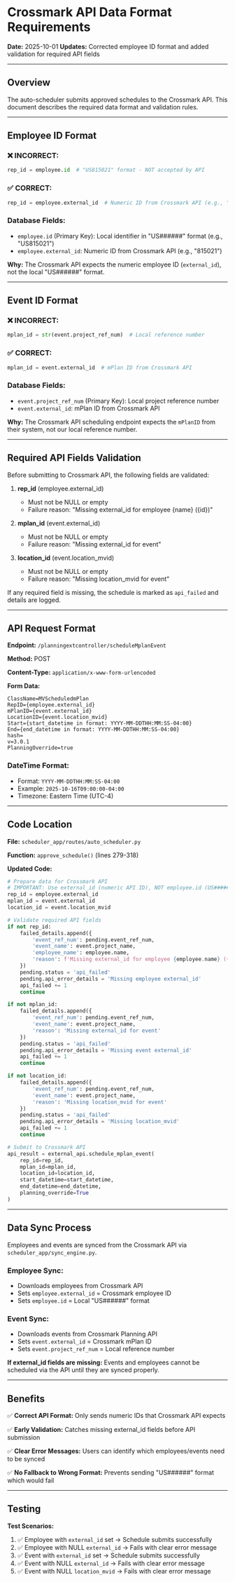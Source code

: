 # Crossmark API Data Format Requirements

**Date:** 2025-10-01
**Updates:** Corrected employee ID format and added validation for required API fields

---

## Overview

The auto-scheduler submits approved schedules to the Crossmark API. This document describes the required data format and validation rules.

---

## Employee ID Format

### ❌ **INCORRECT:**
```python
rep_id = employee.id  # "US815021" format - NOT accepted by API
```

### ✅ **CORRECT:**
```python
rep_id = employee.external_id  # Numeric ID from Crossmark API (e.g., "815021")
```

### Database Fields:
- `employee.id` (Primary Key): Local identifier in "US######" format (e.g., "US815021")
- `employee.external_id`: Numeric ID from Crossmark API (e.g., "815021")

**Why:** The Crossmark API expects the numeric employee ID (`external_id`), not the local "US######" format.

---

## Event ID Format

### ❌ **INCORRECT:**
```python
mplan_id = str(event.project_ref_num)  # Local reference number
```

### ✅ **CORRECT:**
```python
mplan_id = event.external_id  # mPlan ID from Crossmark API
```

### Database Fields:
- `event.project_ref_num` (Primary Key): Local project reference number
- `event.external_id`: mPlan ID from Crossmark API

**Why:** The Crossmark API scheduling endpoint expects the `mPlanID` from their system, not our local reference number.

---

## Required API Fields Validation

Before submitting to Crossmark API, the following fields are validated:

1. **rep_id** (employee.external_id)
   - Must not be NULL or empty
   - Failure reason: "Missing external_id for employee {name} ({id})"

2. **mplan_id** (event.external_id)
   - Must not be NULL or empty
   - Failure reason: "Missing external_id for event"

3. **location_id** (event.location_mvid)
   - Must not be NULL or empty
   - Failure reason: "Missing location_mvid for event"

If any required field is missing, the schedule is marked as `api_failed` and details are logged.

---

## API Request Format

**Endpoint:** `/planningextcontroller/scheduleMplanEvent`

**Method:** POST

**Content-Type:** `application/x-www-form-urlencoded`

**Form Data:**
```
ClassName=MVScheduledmPlan
RepID={employee.external_id}
mPlanID={event.external_id}
LocationID={event.location_mvid}
Start={start_datetime in format: YYYY-MM-DDTHH:MM:SS-04:00}
End={end_datetime in format: YYYY-MM-DDTHH:MM:SS-04:00}
hash=
v=3.0.1
PlanningOverride=true
```

### DateTime Format:
- Format: `YYYY-MM-DDTHH:MM:SS-04:00`
- Example: `2025-10-16T09:00:00-04:00`
- Timezone: Eastern Time (UTC-4)

---

## Code Location

**File:** `scheduler_app/routes/auto_scheduler.py`

**Function:** `approve_schedule()` (lines 279-318)

**Updated Code:**
```python
# Prepare data for Crossmark API
# IMPORTANT: Use external_id (numeric API ID), NOT employee.id (US###### format)
rep_id = employee.external_id
mplan_id = event.external_id
location_id = event.location_mvid

# Validate required API fields
if not rep_id:
    failed_details.append({
        'event_ref_num': pending.event_ref_num,
        'event_name': event.project_name,
        'employee_name': employee.name,
        'reason': f'Missing external_id for employee {employee.name} ({employee.id})'
    })
    pending.status = 'api_failed'
    pending.api_error_details = 'Missing employee external_id'
    api_failed += 1
    continue

if not mplan_id:
    failed_details.append({
        'event_ref_num': pending.event_ref_num,
        'event_name': event.project_name,
        'reason': 'Missing external_id for event'
    })
    pending.status = 'api_failed'
    pending.api_error_details = 'Missing event external_id'
    api_failed += 1
    continue

if not location_id:
    failed_details.append({
        'event_ref_num': pending.event_ref_num,
        'event_name': event.project_name,
        'reason': 'Missing location_mvid for event'
    })
    pending.status = 'api_failed'
    pending.api_error_details = 'Missing location_mvid'
    api_failed += 1
    continue

# Submit to Crossmark API
api_result = external_api.schedule_mplan_event(
    rep_id=rep_id,
    mplan_id=mplan_id,
    location_id=location_id,
    start_datetime=start_datetime,
    end_datetime=end_datetime,
    planning_override=True
)
```

---

## Data Sync Process

Employees and events are synced from the Crossmark API via `scheduler_app/sync_engine.py`.

### Employee Sync:
- Downloads employees from Crossmark API
- Sets `employee.external_id` = Crossmark employee ID
- Sets `employee.id` = Local "US######" format

### Event Sync:
- Downloads events from Crossmark Planning API
- Sets `event.external_id` = Crossmark mPlan ID
- Sets `event.project_ref_num` = Local reference number

**If external_id fields are missing:** Events and employees cannot be scheduled via the API until they are synced properly.

---

## Benefits

✅ **Correct API Format:** Only sends numeric IDs that Crossmark API expects

✅ **Early Validation:** Catches missing external_id fields before API submission

✅ **Clear Error Messages:** Users can identify which employees/events need to be synced

✅ **No Fallback to Wrong Format:** Prevents sending "US######" format which would fail

---

## Testing

**Test Scenarios:**
1. ✅ Employee with `external_id` set → Schedule submits successfully
2. ✅ Employee with NULL `external_id` → Fails with clear error message
3. ✅ Event with `external_id` set → Schedule submits successfully
4. ✅ Event with NULL `external_id` → Fails with clear error message
5. ✅ Event with NULL `location_mvid` → Fails with clear error message

